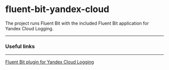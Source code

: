 # fluent-bit-yandex-cloud
The project runs Fluent Bit with the included Fluent Bit application for Yandex Cloud Logging.

---

### Useful links

---

[Fluent Bit plugin for Yandex Cloud Logging](https://github.com/yandex-cloud/fluent-bit-plugin-yandex)